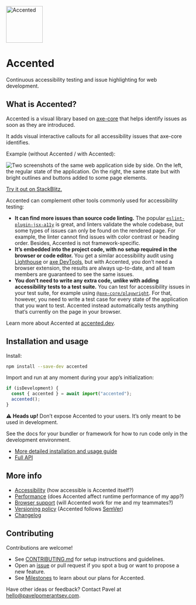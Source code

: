 <a href="https://www.accented.dev">
  <img alt="Accented" src="https://www.accented.dev/images/logo.svg" width="100" />
</a>

# Accented

Continuous accessibility testing and issue highlighting for web development.

## What is Accented?

Accented is a visual library based on [axe-core](https://github.com/dequelabs/axe-core) that helps identify issues as soon as they are introduced.

It adds visual interactive callouts for all accessibility issues that axe-core identifies.

Example (without Accented / with Accented):

![Two screenshots of the same web application side by side. On the left, the regular state of the application. On the right, the same state but with bright outlines and buttons added to some page elements.](https://www.accented.dev/images/side-by-side.png)

[Try it out on StackBlitz.](https://stackblitz.com/edit/accented-playground-react-ts?file=src%2Fmain.tsx)

Accented can complement other tools commonly used for accessibility testing:

- **It can find more issues than source code linting.** The popular [`eslint-plugin-jsx-a11y`](https://www.npmjs.com/package/eslint-plugin-jsx-a11y) is great, and linters validate the whole codebase, but some types of issues can only be found on the rendered page. For example, the linter cannot find issues with color contrast or heading order. Besides, Accented is not framework-specific.
- **It’s embedded into the project code, with no setup required in the browser or code editor.** You get a similar accessibility audit using [Lighthouse](https://developer.chrome.com/docs/lighthouse/overview) or [axe DevTools](https://www.deque.com/axe/devtools/), but with Accented, you don’t need a browser extension, the results are always up-to-date, and all team members are guaranteed to see the same issues.
- **You don’t need to write any extra code, unlike with adding accessibility tests to a test suite.** You can test for accessibility issues in your test suite, for example using [`@axe-core/playwright`](https://www.npmjs.com/package/@axe-core/playwright). For that, however, you need to write a test case for every state of the application that you want to test. Accented instead automatically tests anything that’s currently on the page in your browser.

Learn more about Accented at [accented.dev](https://www.accented.dev).

## Installation and usage

Install:

```bash
npm install --save-dev accented
```

Import and run at any moment during your app’s initialization:

```js
if (isDevelopment) {
  const { accented } = await import("accented");
  accented();
}
```

⚠️ **Heads up!**
Don’t expose Accented to your users.
It’s only meant to be used in development.

See the docs for your bundler or framework for how to run code only in the development environment.

- [More detailed installation and usage guide](https://www.accented.dev/getting-started/)
- [Full API](https://www.accented.dev/api/)

## More info

- [Accessibility](https://www.accented.dev/about/#accessibility) (how accessible is Accented itself?)
- [Performance](https://www.accented.dev/how-it-works/#performance) (does Accented affect runtime performance of my app?)
- [Browser support](https://www.accented.dev/about/#browser-support) (will Accented work for me and my teammates?)
- [Versioning policy](https://www.accented.dev/about/#versioning) (Accented follows [SemVer](https://semver.org/))
- [Changelog](https://github.com/pomerantsev/accented/blob/main/packages/accented/CHANGELOG.md)

## Contributing

Contributions are welcome!

- See [CONTRIBUTING.md](https://github.com/pomerantsev/accented/blob/main/CONTRIBUTING.md) for setup instructions and guidelines.
- Open an [issue](https://github.com/pomerantsev/accented/issues) or pull request if you spot a bug or want to propose a new feature.
- See [Milestones](https://github.com/pomerantsev/accented/milestones) to learn about our plans for Accented.

Have other ideas or feedback? Contact Pavel at [hello@pavelpomerantsev.com](mailto:hello@pavelpomerantsev.com).
